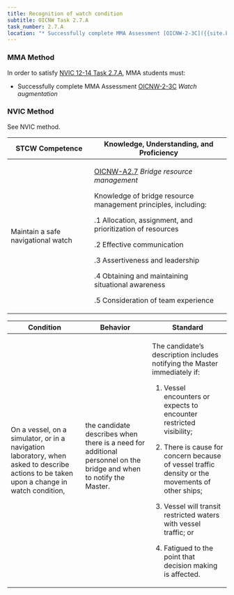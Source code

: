 ```yaml
---
title: Recognition of watch condition
subtitle: OICNW Task 2.7.A 
task_number: 2.7.A
location: "* Successfully complete MMA Assessment [OICNW-2-3C]({{site.baseurl}}/assessments/Deck/OICNW-2-3C) *Watch augmentation*" 
---
```



### MMA Method

In order to satisfy  [NVIC 12-14  Task  2.7.A]({{site.baseurl}}/assets/images/nvic-12-14.pdf), MMA students must:

* Successfully complete MMA Assessment [OICNW-2-3C]({{site.baseurl}}/assessments/Deck/OICNW-2-3C) *Watch augmentation*


### NVIC Method

<a onclick="togglevisibility('nvic_methods')" >See NVIC method.</a>

<div id='nvic_methods' class='hide'>

<table>
<thead>
<tr>
<th class='forty'> STCW Competence </th>
<th class='sixty'> Knowledge, Understanding, and Proficiency </th>
</tr>
</thead>




<tbody>
<tr><td markdown='1'>

Maintain a safe navigational watch

</td><td markdown='1'>

[OICNW-A2.7](../../tables/21.html#OICNW-A2.7) *Bridge resource management* 

Knowledge of bridge resource management principles, including: 

.1  Allocation, assignment, and prioritization of resources 

.2  Effective communication 

.3  Assertiveness and leadership 

.4  Obtaining and maintaining situational awareness

.5 Consideration of team experience

</td></tr>


</tbody>
</table>


<table>
<thead>
<tr><th class='twenty'>  Condition </th><th class='twenty'> Behavior </th><th  class='sixty'>Standard </th></tr>
</thead>
<tbody >



<tr><td markdown='1'>

On a vessel, on a simulator, or in a navigation laboratory, when asked to describe actions to be taken upon a change in watch condition,

</td><td markdown='1'>

the candidate describes when there is a need for additional personnel on the bridge and when to notify the Master.

<br>

<div class="tooltip">
<span class="tooltiptext">
</span>
</div>


</td><td markdown='1'>

The candidate’s description includes notifying the Master immediately if:

1. Vessel encounters or expects to encounter restricted visibility;

2. There is cause for concern because of vessel traffic density or the movements of other ships;

3. Vessel will transit restricted waters with vessel traffic; or

4. Fatigued to the point that decision making is affected.

</td></tr>
</tbody>
</table>
</div>
